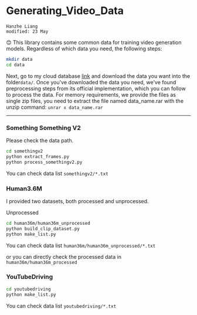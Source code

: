 # Generating_Video_Data

```
Hanzhe Liang
modified: 23 May
```

😊 This library contains some common data for training video generation models. Regardless of which data you need, the following steps:
```bash
mkdir data
cd data
```
Next, go to my cloud database [link](https://huggingface.co/datasets/HanzheL/Generating_Video_Data/blob/main/README.md) and download the data you want into the folder```data/```.
Once you've downloaded the data you need, we've found preprocessing steps from its official implementation, which you can follow to process the data.
For memory requirements, we provide the files as single zip files, you need to extract the file named data_name.rar with the unzip command: ```unrar x data_name.rar```

----

### Something Something V2
Please check the data path.
```bash
cd somethingv2
python extract_frames.py
python process_somethingv2.py
```
You can check data list ```somethingv2/*.txt```

### Human3.6M
I provided two datasets, both processed and unprocessed.

Unprocessed
```bash
cd human36m/human36m_unprocessed
python build_clip_dataset.py
python make_list.py
```
You can check data list ```human36m/human36m_unprocessed/*.txt```

or you can directly check the processed data in ```human36m/human36m_processed```

### YouTubeDriving
```bash
cd youtubedriving
python make_list.py
```
You can check data list ```youtubedriving/*.txt```
